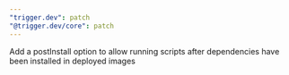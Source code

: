 ```yaml
---
"trigger.dev": patch
"@trigger.dev/core": patch
---
```


Add a postInstall option to allow running scripts after dependencies have been installed in deployed images
